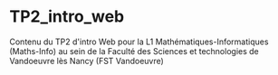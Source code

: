 # TP2_intro_web
Contenu du TP2 d'intro Web pour la L1 Mathématiques-Informatiques (Maths-Info) au sein de la Faculté des Sciences et technologies de Vandoeuvre lès Nancy (FST Vandoeuvre)
